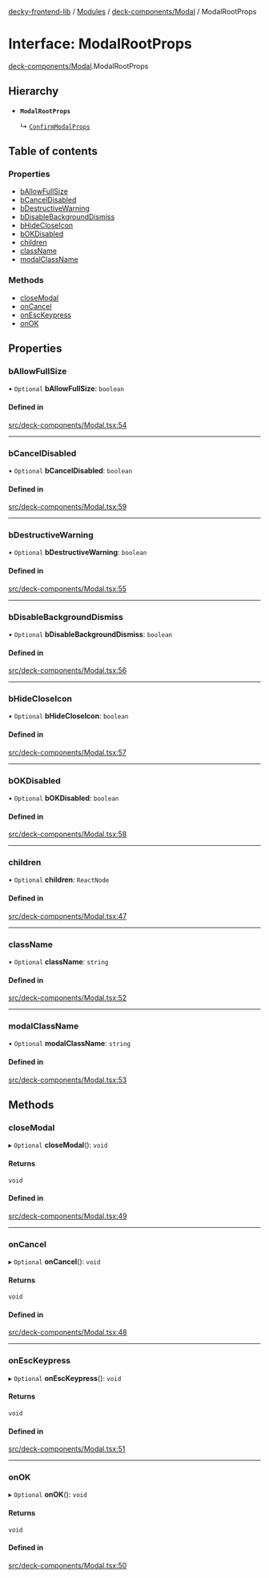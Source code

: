 [decky-frontend-lib](../README.md) / [Modules](../modules.md) / [deck-components/Modal](../modules/deck_components_Modal.md) / ModalRootProps

# Interface: ModalRootProps

[deck-components/Modal](../modules/deck_components_Modal.md).ModalRootProps

## Hierarchy

- **`ModalRootProps`**

  ↳ [`ConfirmModalProps`](deck_components_Modal.ConfirmModalProps.md)

## Table of contents

### Properties

- [bAllowFullSize](deck_components_Modal.ModalRootProps.md#ballowfullsize)
- [bCancelDisabled](deck_components_Modal.ModalRootProps.md#bcanceldisabled)
- [bDestructiveWarning](deck_components_Modal.ModalRootProps.md#bdestructivewarning)
- [bDisableBackgroundDismiss](deck_components_Modal.ModalRootProps.md#bdisablebackgrounddismiss)
- [bHideCloseIcon](deck_components_Modal.ModalRootProps.md#bhidecloseicon)
- [bOKDisabled](deck_components_Modal.ModalRootProps.md#bokdisabled)
- [children](deck_components_Modal.ModalRootProps.md#children)
- [className](deck_components_Modal.ModalRootProps.md#classname)
- [modalClassName](deck_components_Modal.ModalRootProps.md#modalclassname)

### Methods

- [closeModal](deck_components_Modal.ModalRootProps.md#closemodal)
- [onCancel](deck_components_Modal.ModalRootProps.md#oncancel)
- [onEscKeypress](deck_components_Modal.ModalRootProps.md#onesckeypress)
- [onOK](deck_components_Modal.ModalRootProps.md#onok)

## Properties

### bAllowFullSize

• `Optional` **bAllowFullSize**: `boolean`

#### Defined in

[src/deck-components/Modal.tsx:54](https://github.com/SteamDeckHomebrew/decky-frontend-lib/blob/e1f64a3/src/deck-components/Modal.tsx#L54)

___

### bCancelDisabled

• `Optional` **bCancelDisabled**: `boolean`

#### Defined in

[src/deck-components/Modal.tsx:59](https://github.com/SteamDeckHomebrew/decky-frontend-lib/blob/e1f64a3/src/deck-components/Modal.tsx#L59)

___

### bDestructiveWarning

• `Optional` **bDestructiveWarning**: `boolean`

#### Defined in

[src/deck-components/Modal.tsx:55](https://github.com/SteamDeckHomebrew/decky-frontend-lib/blob/e1f64a3/src/deck-components/Modal.tsx#L55)

___

### bDisableBackgroundDismiss

• `Optional` **bDisableBackgroundDismiss**: `boolean`

#### Defined in

[src/deck-components/Modal.tsx:56](https://github.com/SteamDeckHomebrew/decky-frontend-lib/blob/e1f64a3/src/deck-components/Modal.tsx#L56)

___

### bHideCloseIcon

• `Optional` **bHideCloseIcon**: `boolean`

#### Defined in

[src/deck-components/Modal.tsx:57](https://github.com/SteamDeckHomebrew/decky-frontend-lib/blob/e1f64a3/src/deck-components/Modal.tsx#L57)

___

### bOKDisabled

• `Optional` **bOKDisabled**: `boolean`

#### Defined in

[src/deck-components/Modal.tsx:58](https://github.com/SteamDeckHomebrew/decky-frontend-lib/blob/e1f64a3/src/deck-components/Modal.tsx#L58)

___

### children

• `Optional` **children**: `ReactNode`

#### Defined in

[src/deck-components/Modal.tsx:47](https://github.com/SteamDeckHomebrew/decky-frontend-lib/blob/e1f64a3/src/deck-components/Modal.tsx#L47)

___

### className

• `Optional` **className**: `string`

#### Defined in

[src/deck-components/Modal.tsx:52](https://github.com/SteamDeckHomebrew/decky-frontend-lib/blob/e1f64a3/src/deck-components/Modal.tsx#L52)

___

### modalClassName

• `Optional` **modalClassName**: `string`

#### Defined in

[src/deck-components/Modal.tsx:53](https://github.com/SteamDeckHomebrew/decky-frontend-lib/blob/e1f64a3/src/deck-components/Modal.tsx#L53)

## Methods

### closeModal

▸ `Optional` **closeModal**(): `void`

#### Returns

`void`

#### Defined in

[src/deck-components/Modal.tsx:49](https://github.com/SteamDeckHomebrew/decky-frontend-lib/blob/e1f64a3/src/deck-components/Modal.tsx#L49)

___

### onCancel

▸ `Optional` **onCancel**(): `void`

#### Returns

`void`

#### Defined in

[src/deck-components/Modal.tsx:48](https://github.com/SteamDeckHomebrew/decky-frontend-lib/blob/e1f64a3/src/deck-components/Modal.tsx#L48)

___

### onEscKeypress

▸ `Optional` **onEscKeypress**(): `void`

#### Returns

`void`

#### Defined in

[src/deck-components/Modal.tsx:51](https://github.com/SteamDeckHomebrew/decky-frontend-lib/blob/e1f64a3/src/deck-components/Modal.tsx#L51)

___

### onOK

▸ `Optional` **onOK**(): `void`

#### Returns

`void`

#### Defined in

[src/deck-components/Modal.tsx:50](https://github.com/SteamDeckHomebrew/decky-frontend-lib/blob/e1f64a3/src/deck-components/Modal.tsx#L50)
